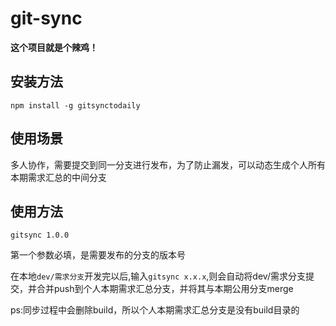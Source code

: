 # git-sync

**这个项目就是个辣鸡！**

## 安装方法
```
npm install -g gitsynctodaily
```

## 使用场景
多人协作，需要提交到同一分支进行发布，为了防止漏发，可以动态生成个人所有本期需求汇总的中间分支

## 使用方法

```
gitsync 1.0.0
```
第一个参数必填，是需要发布的分支的版本号

在本地`dev/需求分支`开发完以后,输入`gitsync x.x.x`,则会自动将dev/需求分支提交，并合并push到个人本期需求汇总分支，并将其与本期公用分支merge

ps:同步过程中会删除build，所以个人本期需求汇总分支是没有build目录的
